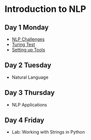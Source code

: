 # Introduction to NLP

## Day 1 Monday

- [NLP Challenges](challenges.md)
- [Turing Test](turing.md)
- [Setting up Tools](tools.md)

## Day 2 Tuesday

- Natural Language 

## Day 3 Thursday

- NLP Applications 

## Day 4 Friday

- Lab: Working with Strings in Python